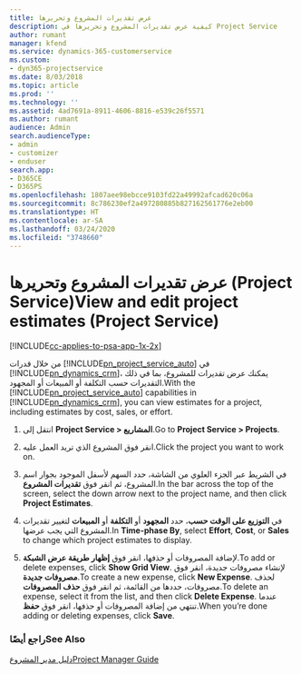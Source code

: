 ```yaml
---
title: عرض تقديرات المشروع وتحريرها
description: كيفية عرض تقديرات المشروع وتحريرها في Project Service
author: rumant
manager: kfend
ms.service: dynamics-365-customerservice
ms.custom:
- dyn365-projectservice
ms.date: 8/03/2018
ms.topic: article
ms.prod: ''
ms.technology: ''
ms.assetid: 4ad7691a-8911-4606-8816-e539c26f5571
ms.author: rumant
audience: Admin
search.audienceType:
- admin
- customizer
- enduser
search.app:
- D365CE
- D365PS
ms.openlocfilehash: 1807aee98ebcce9103fd22a49992afcad620c06a
ms.sourcegitcommit: 8c786230ef2a497280885b827162561776e2eb00
ms.translationtype: HT
ms.contentlocale: ar-SA
ms.lasthandoff: 03/24/2020
ms.locfileid: "3748660"
---
```

# <a name="view-and-edit-project-estimates-project-service"></a><span data-ttu-id="ef1c4-103">عرض تقديرات المشروع وتحريرها (Project Service)</span><span class="sxs-lookup"><span data-stu-id="ef1c4-103">View and edit project estimates (Project Service)</span></span>

[!INCLUDE[cc-applies-to-psa-app-1x-2x](../includes/cc-applies-to-psa-app-1x-2x.md)]

<span data-ttu-id="ef1c4-104">من خلال قدرات [!INCLUDE[pn_project_service_auto](../includes/pn-project-service-auto.md)] في [!INCLUDE[pn_dynamics_crm](../includes/pn-dynamics-crm.md)]، يمكنك عرض تقديرات للمشروع، بما في ذلك التقديرات حسب التكلفة أو المبيعات أو المجهود.</span><span class="sxs-lookup"><span data-stu-id="ef1c4-104">With the [!INCLUDE[pn_project_service_auto](../includes/pn-project-service-auto.md)] capabilities in [!INCLUDE[pn_dynamics_crm](../includes/pn-dynamics-crm.md)], you can view estimates for a project, including estimates by cost, sales, or effort.</span></span>  
  
1.  <span data-ttu-id="ef1c4-105">انتقل إلى **Project Service > المشاريع**.</span><span class="sxs-lookup"><span data-stu-id="ef1c4-105">Go to **Project Service > Projects**.</span></span>  
  
2.  <span data-ttu-id="ef1c4-106">انقر فوق المشروع الذي تريد العمل عليه.</span><span class="sxs-lookup"><span data-stu-id="ef1c4-106">Click the project you want to work on.</span></span>  
  
3.  <span data-ttu-id="ef1c4-107">في الشريط عبر الجزء العلوي من الشاشة، حدد السهم لأسفل الموجود بجوار اسم المشروع، ثم انقر فوق **تقديرات المشروع**.</span><span class="sxs-lookup"><span data-stu-id="ef1c4-107">In the bar across the top of the screen, select the down arrow next to the project name, and then click **Project Estimates**.</span></span>  
  
4.  <span data-ttu-id="ef1c4-108">في **التوزيع على الوقت حسب**، حدد **المجهود** أو **التكلفة** أو **المبيعات** لتغيير تقديرات المشروع التي يجب عرضها.</span><span class="sxs-lookup"><span data-stu-id="ef1c4-108">In **Time-phase By**, select **Effort**, **Cost**, or **Sales** to change which project estimates to display.</span></span>  
  
5.  <span data-ttu-id="ef1c4-109">لإضافة المصروفات أو حذفها، انقر فوق **إظهار طريقة عرض الشبكة‬**.</span><span class="sxs-lookup"><span data-stu-id="ef1c4-109">To add or delete expenses, click **Show Grid View**.</span></span> <span data-ttu-id="ef1c4-110">لإنشاء مصروفات جديدة، انقر فوق **مصروفات جديدة**.</span><span class="sxs-lookup"><span data-stu-id="ef1c4-110">To create a new expense, click **New Expense**.</span></span> <span data-ttu-id="ef1c4-111">لحذف مصروفات، حددها من القائمة، ثم انقر فوق **حذف المصروفات**.</span><span class="sxs-lookup"><span data-stu-id="ef1c4-111">To delete an expense, select it from the list, and then click **Delete Expense**.</span></span> <span data-ttu-id="ef1c4-112">عندما تنتهي من إضافة المصروفات أو حذفها، انقر فوق **حفظ**.</span><span class="sxs-lookup"><span data-stu-id="ef1c4-112">When you’re done adding or deleting expenses, click **Save**.</span></span>  
  
### <a name="see-also"></a><span data-ttu-id="ef1c4-113">راجع أيضًا</span><span class="sxs-lookup"><span data-stu-id="ef1c4-113">See Also</span></span>  
 [<span data-ttu-id="ef1c4-114">دليل مدير المشروع</span><span class="sxs-lookup"><span data-stu-id="ef1c4-114">Project Manager Guide</span></span>](../project-service/project-manager-guide.md)
